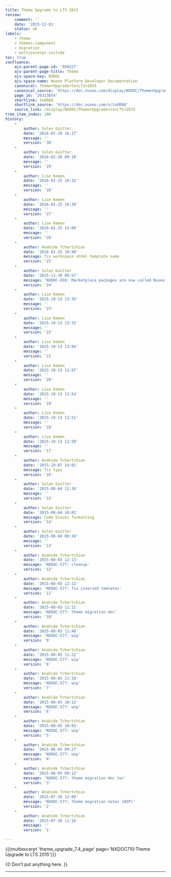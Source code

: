 ```yaml
---
title: Theme Upgrade to LTS 2015
review:
    comment: ''
    date: '2015-12-01'
    status: ok
labels:
    - theme
    - themes-component
    - migration
    - multiexcerpt-include
toc: true
confluence:
    ajs-parent-page-id: '950327'
    ajs-parent-page-title: Theme
    ajs-space-key: NXDOC
    ajs-space-name: Nuxeo Platform Developer Documentation
    canonical: Theme+Upgrade+to+LTS+2015
    canonical_source: 'https://doc.nuxeo.com/display/NXDOC/Theme+Upgrade+to+LTS+2015'
    page_id: '26313654'
    shortlink: toORAQ
    shortlink_source: 'https://doc.nuxeo.com/x/toORAQ'
    source_link: /display/NXDOC/Theme+Upgrade+to+LTS+2015
tree_item_index: 100
history:
    -
        author: Solen Guitter
        date: '2016-02-29 16:17'
        message: ''
        version: '30'
    -
        author: Solen Guitter
        date: '2016-02-26 09:18'
        message: ''
        version: '29'
    -
        author: Lise Kemen
        date: '2016-02-25 16:32'
        message: ''
        version: '28'
    -
        author: Lise Kemen
        date: '2016-02-25 16:30'
        message: ''
        version: '27'
    -
        author: Lise Kemen
        date: '2016-02-25 15:09'
        message: ''
        version: '26'
    -
        author: Anahide Tchertchian
        date: '2016-02-25 10:40'
        message: fix workspace xhtml template name
        version: '25'
    -
        author: Solen Guitter
        date: '2015-11-30 09:57'
        message: 'NXDOC-658: Marketplace packages are now called Nuxeo Packages'
        version: '24'
    -
        author: Lise Kemen
        date: '2015-10-13 13:35'
        message: ''
        version: '23'
    -
        author: Lise Kemen
        date: '2015-10-13 13:33'
        message: ''
        version: '22'
    -
        author: Lise Kemen
        date: '2015-10-13 13:04'
        message: ''
        version: '21'
    -
        author: Lise Kemen
        date: '2015-10-13 12:57'
        message: ''
        version: '20'
    -
        author: Lise Kemen
        date: '2015-10-13 12:54'
        message: ''
        version: '19'
    -
        author: Lise Kemen
        date: '2015-10-13 12:51'
        message: ''
        version: '18'
    -
        author: Lise Kemen
        date: '2015-10-13 12:50'
        message: ''
        version: '17'
    -
        author: Anahide Tchertchian
        date: '2015-10-07 14:01'
        message: fix typo
        version: '16'
    -
        author: Solen Guitter
        date: '2015-08-04 12:36'
        message: ''
        version: '15'
    -
        author: Solen Guitter
        date: '2015-08-04 10:01'
        message: Code blocks formatting
        version: '14'
    -
        author: Solen Guitter
        date: '2015-08-04 09:28'
        message: ''
        version: '13'
    -
        author: Anahide Tchertchian
        date: '2015-08-03 12:13'
        message: 'NXDOC-577: cleanup'
        version: '12'
    -
        author: Anahide Tchertchian
        date: '2015-08-03 12:12'
        message: 'NXDOC-577: fix inversed temlates'
        version: '11'
    -
        author: Anahide Tchertchian
        date: '2015-08-03 12:11'
        message: 'NXDOC-577: theme migration doc'
        version: '10'
    -
        author: Anahide Tchertchian
        date: '2015-08-03 11:48'
        message: 'NXDOC-577: wip'
        version: '9'
    -
        author: Anahide Tchertchian
        date: '2015-08-03 11:22'
        message: 'NXDOC-577: wip'
        version: '8'
    -
        author: Anahide Tchertchian
        date: '2015-08-03 11:10'
        message: 'NXDOC-577: wip'
        version: '7'
    -
        author: Anahide Tchertchian
        date: '2015-08-03 10:12'
        message: 'NXDOC-577: wip'
        version: '6'
    -
        author: Anahide Tchertchian
        date: '2015-08-03 10:03'
        message: 'NXDOC-577: wip'
        version: '5'
    -
        author: Anahide Tchertchian
        date: '2015-08-03 09:27'
        message: 'NXDOC-577: wip'
        version: '4'
    -
        author: Anahide Tchertchian
        date: '2015-08-03 09:12'
        message: 'NXDOC-577: theme migration doc toc'
        version: '3'
    -
        author: Anahide Tchertchian
        date: '2015-07-30 13:09'
        message: 'NXDOC-577: theme migration notes (WIP)'
        version: '2'
    -
        author: Anahide Tchertchian
        date: '2015-07-30 11:16'
        message: ''
        version: '1'

---
```

{{{multiexcerpt 'theme_upgrade_7.4_page' page='NXDOC710:Theme Upgrade to LTS 2015'}}}

{{! Don't put anything here. }}

* * *
